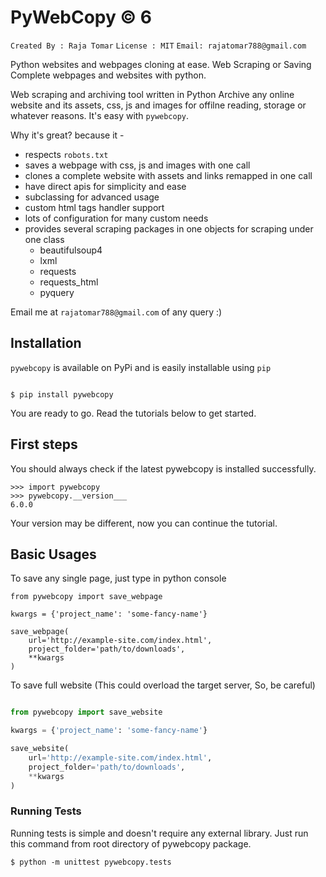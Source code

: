 # PyWebCopy &copy; 6

`Created By : Raja Tomar`
`License : MIT`
`Email: rajatomar788@gmail.com`

Python websites and webpages cloning at ease.
Web Scraping or Saving Complete webpages and websites with python.

Web scraping and archiving tool written in Python
Archive any online website and its assets, css, js and
images for offilne reading, storage or whatever reasons.
It's easy with `pywebcopy`.

Why it's great? because it -

- respects `robots.txt`
- saves a webpage with css, js and images with one call
- clones a complete website with assets and links remapped in one call
- have direct apis for simplicity and ease
- subclassing for advanced usage
- custom html tags handler support
- lots of configuration for many custom needs
- provides several scraping packages in one objects for scraping under one class
    * beautifulsoup4
    * lxml
    * requests
    * requests_html
    * pyquery

Email me at `rajatomar788@gmail.com` of any query :)

## Installation

`pywebcopy` is available on PyPi and is easily installable using `pip`

```shell

$ pip install pywebcopy

```

You are ready to go. Read the tutorials below to get started.

## First steps

You should always check if the latest pywebcopy is installed successfully.

```pydocstring
>>> import pywebcopy
>>> pywebcopy.__version___
6.0.0
```

Your version may be different, now you can continue the tutorial.

## Basic Usages

To save any single page, just type in python console

```pydocstring
from pywebcopy import save_webpage

kwargs = {'project_name': 'some-fancy-name'}

save_webpage(
    url='http://example-site.com/index.html',
    project_folder='path/to/downloads',
    **kwargs
)

```

To save full website (This could overload the target server, So, be careful)

```Python

from pywebcopy import save_website

kwargs = {'project_name': 'some-fancy-name'}

save_website(
    url='http://example-site.com/index.html',
    project_folder='path/to/downloads',
    **kwargs
)

```

### Running Tests
Running tests is simple and doesn't require any external library. 
Just run this command from root directory of pywebcopy package.


```shell
$ python -m unittest pywebcopy.tests
```

